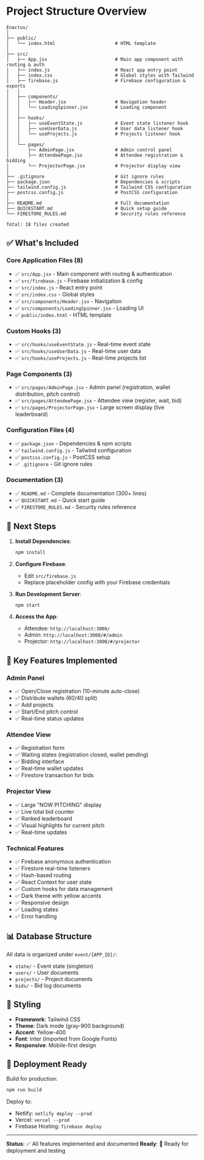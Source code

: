 # Project Structure Overview

```
Enactus/
│
├── public/
│   └── index.html                      # HTML template
│
├── src/
│   ├── App.jsx                         # Main app component with routing & auth
│   ├── index.js                        # React app entry point
│   ├── index.css                       # Global styles with Tailwind
│   ├── firebase.js                     # Firebase configuration & exports
│   │
│   ├── components/
│   │   ├── Header.jsx                  # Navigation header
│   │   └── LoadingSpinner.jsx          # Loading component
│   │
│   ├── hooks/
│   │   ├── useEventState.js            # Event state listener hook
│   │   ├── useUserData.js              # User data listener hook
│   │   └── useProjects.js              # Projects listener hook
│   │
│   └── pages/
│       ├── AdminPage.jsx               # Admin control panel
│       ├── AttendeePage.jsx            # Attendee registration & bidding
│       └── ProjectorPage.jsx           # Projector display view
│
├── .gitignore                          # Git ignore rules
├── package.json                        # Dependencies & scripts
├── tailwind.config.js                  # Tailwind CSS configuration
├── postcss.config.js                   # PostCSS configuration
│
├── README.md                           # Full documentation
├── QUICKSTART.md                       # Quick setup guide
└── FIRESTORE_RULES.md                  # Security rules reference

Total: 18 files created
```

## ✅ What's Included

### Core Application Files (8)
- ✅ `src/App.jsx` - Main component with routing & authentication
- ✅ `src/firebase.js` - Firebase initialization & config
- ✅ `src/index.js` - React entry point
- ✅ `src/index.css` - Global styles
- ✅ `src/components/Header.jsx` - Navigation
- ✅ `src/components/LoadingSpinner.jsx` - Loading UI
- ✅ `public/index.html` - HTML template

### Custom Hooks (3)
- ✅ `src/hooks/useEventState.js` - Real-time event state
- ✅ `src/hooks/useUserData.js` - Real-time user data
- ✅ `src/hooks/useProjects.js` - Real-time projects list

### Page Components (3)
- ✅ `src/pages/AdminPage.jsx` - Admin panel (registration, wallet distribution, pitch control)
- ✅ `src/pages/AttendeePage.jsx` - Attendee view (register, wait, bid)
- ✅ `src/pages/ProjectorPage.jsx` - Large screen display (live leaderboard)

### Configuration Files (4)
- ✅ `package.json` - Dependencies & npm scripts
- ✅ `tailwind.config.js` - Tailwind configuration
- ✅ `postcss.config.js` - PostCSS setup
- ✅ `.gitignore` - Git ignore rules

### Documentation (3)
- ✅ `README.md` - Complete documentation (300+ lines)
- ✅ `QUICKSTART.md` - Quick start guide
- ✅ `FIRESTORE_RULES.md` - Security rules reference

## 🔧 Next Steps

1. **Install Dependencies**:
   ```bash
   npm install
   ```

2. **Configure Firebase**:
   - Edit `src/firebase.js`
   - Replace placeholder config with your Firebase credentials

3. **Run Development Server**:
   ```bash
   npm start
   ```

4. **Access the App**:
   - Attendee: `http://localhost:3000/`
   - Admin: `http://localhost:3000/#/admin`
   - Projector: `http://localhost:3000/#/projector`

## 🎯 Key Features Implemented

### Admin Panel
- ✅ Open/Close registration (10-minute auto-close)
- ✅ Distribute wallets (60/40 split)
- ✅ Add projects
- ✅ Start/End pitch control
- ✅ Real-time status updates

### Attendee View
- ✅ Registration form
- ✅ Waiting states (registration closed, wallet pending)
- ✅ Bidding interface
- ✅ Real-time wallet updates
- ✅ Firestore transaction for bids

### Projector View
- ✅ Large "NOW PITCHING" display
- ✅ Live total bid counter
- ✅ Ranked leaderboard
- ✅ Visual highlights for current pitch
- ✅ Real-time updates

### Technical Features
- ✅ Firebase anonymous authentication
- ✅ Firestore real-time listeners
- ✅ Hash-based routing
- ✅ React Context for user state
- ✅ Custom hooks for data management
- ✅ Dark theme with yellow accents
- ✅ Responsive design
- ✅ Loading states
- ✅ Error handling

## 📊 Database Structure

All data is organized under `event/{APP_ID}/`:
- `state/` - Event state (singleton)
- `users/` - User documents
- `projects/` - Project documents
- `bids/` - Bid log documents

## 🎨 Styling

- **Framework**: Tailwind CSS
- **Theme**: Dark mode (gray-900 background)
- **Accent**: Yellow-400
- **Font**: Inter (imported from Google Fonts)
- **Responsive**: Mobile-first design

## 🚀 Deployment Ready

Build for production:
```bash
npm run build
```

Deploy to:
- Netlify: `netlify deploy --prod`
- Vercel: `vercel --prod`
- Firebase Hosting: `firebase deploy`

---

**Status**: ✅ All features implemented and documented
**Ready**: 🎉 Ready for deployment and testing

